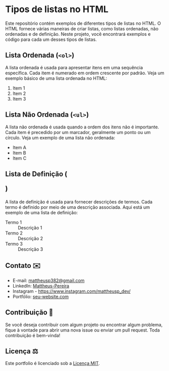# Tipos de listas no HTML

Este repositório contém exemplos de diferentes tipos de listas no HTML. O HTML fornece várias maneiras de criar listas, como listas ordenadas, não ordenadas e de definição. Neste projeto, você encontrará exemplos e código para cada um desses tipos de listas.

## Lista Ordenada (`<ol>`)

A lista ordenada é usada para apresentar itens em uma sequência específica. Cada item é numerado em ordem crescente por padrão. Veja um exemplo básico de uma lista ordenada no HTML:
<ol>
  <li>Item 1</li>
  <li>Item 2</li>
  <li>Item 3</li>
</ol> 

## Lista Não Ordenada (`<ul>`)

A lista não ordenada é usada quando a ordem dos itens não é importante. Cada item é precedido por um marcador, geralmente um ponto ou um círculo. Veja um exemplo de uma lista não ordenada:

<ul>
  <li>Item A</li>
  <li>Item B</li>
  <li>Item C</li>
</ul>


## Lista de Definição (<dl>)

A lista de definição é usada para fornecer descrições de termos. Cada termo é definido por meio de uma descrição associada. Aqui está um exemplo de uma lista de definição:

<dl>
  <dt>Termo 1</dt>
  <dd>Descrição 1</dd>
  <dt>Termo 2</dt>
  <dd>Descrição 2</dd>
  <dt>Termo 3</dt>
  <dd>Descrição 3</dd>
</dl>


## Contato ✉️

- E-mail: mattheusp382@gmail.com
- LinkedIn: [Mattheus-Pereira](https://www.linkedin.com/in/mattheuspereira/)
- Instagram - https://www.instagram.com/mattheusp_dev/
- Portfólio: [seu-website.com](https://www.seu-website.com)

## Contribuição 🤝

Se você deseja contribuir com algum projeto ou encontrar algum problema, fique à vontade para abrir uma nova issue ou enviar um pull request. Toda contribuição é bem-vinda!

## Licença ⚖️

Este portfolio é licenciado sob a [Licença MIT](https://opensource.org/licenses/MIT).